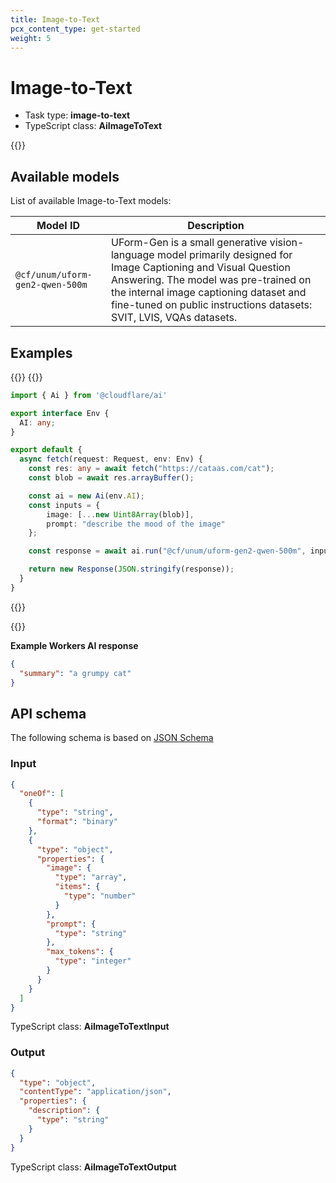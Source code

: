 ```yaml
---
title: Image-to-Text
pcx_content_type: get-started
weight: 5
---
```


# Image-to-Text



* Task type: **image-to-text**
* TypeScript class: **AiImageToText**

{{<render file="_npm-update.md">}}

## Available models

List of available Image-to-Text models:

| Model ID                        | Description                   |
| ------------------------------- | ----------------------------- |
| `@cf/unum/uform-gen2-qwen-500m`                   | UForm-Gen is a small generative vision-language model primarily designed for Image Captioning and Visual Question Answering. The model was pre-trained on the internal image captioning dataset and fine-tuned on public instructions datasets: SVIT, LVIS, VQAs datasets.<br/>  |

## Examples

{{<tabs labels="worker | curl">}}
{{<tab label="worker" default="true">}}

```ts
import { Ai } from '@cloudflare/ai'

export interface Env {
  AI: any;
}

export default {
  async fetch(request: Request, env: Env) {
    const res: any = await fetch("https://cataas.com/cat");
    const blob = await res.arrayBuffer();

    const ai = new Ai(env.AI);
    const inputs = {
        image: [...new Uint8Array(blob)],
        prompt: "describe the mood of the image"
    };

    const response = await ai.run("@cf/unum/uform-gen2-qwen-500m", inputs);

    return new Response(JSON.stringify(response));
  }
}
```

{{</tab>}}

{{</tabs>}}

**Example Workers AI response**

```json
{
  "summary": "a grumpy cat"
}
```

## API schema

The following schema is based on [JSON Schema](https://json-schema.org/)

### Input

```json
{
  "oneOf": [
    {
      "type": "string",
      "format": "binary"
    },
    {
      "type": "object",
      "properties": {
        "image": {
          "type": "array",
          "items": {
            "type": "number"
          }
        },
        "prompt": {
          "type": "string"
        },
        "max_tokens": {
          "type": "integer"
        }
      }
    }
  ]
}
```

TypeScript class: **AiImageToTextInput**

### Output

```json
{
  "type": "object",
  "contentType": "application/json",
  "properties": {
    "description": {
      "type": "string"
    }
  }
}
```

TypeScript class: **AiImageToTextOutput**
